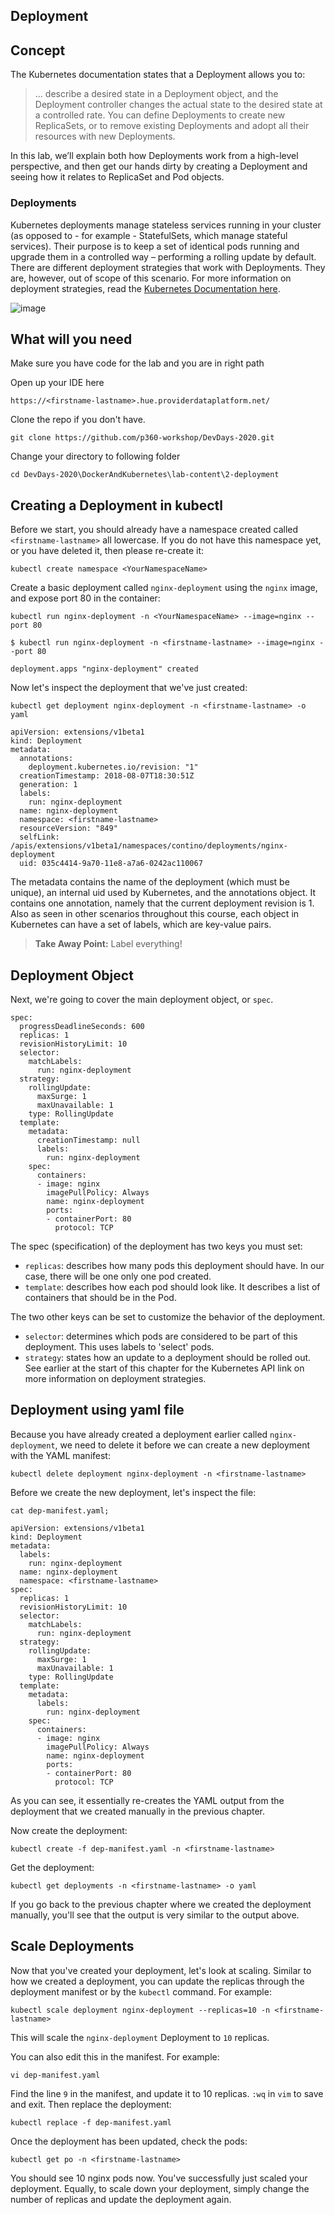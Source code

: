 ## Deployment

## Concept

The Kubernetes documentation states that a Deployment allows you to:

> ... describe a desired state in a Deployment object, and the Deployment controller changes the actual state to the desired state at a controlled rate. You can define Deployments to create new ReplicaSets, or to remove existing Deployments and adopt all their resources with new Deployments.

In this lab, we’ll explain both how Deployments work from a high-level perspective, and then get our hands dirty by creating a Deployment and seeing how it relates to ReplicaSet and Pod objects.

### Deployments

Kubernetes deployments manage stateless services running in your cluster (as opposed to - for example - StatefulSets, which manage stateful services). Their purpose is to keep a set of identical pods running and upgrade them in a controlled way – performing a rolling update by default. There are different deployment strategies that work with Deployments. They are, however, out of scope of this scenario. For more information on deployment strategies, read the [Kubernetes Documentation here](https://kubernetes.io/docs/concepts/workloads/controllers/deployment/#writing-a-deployment-spec).



![image](lab-content/deployment-high-level.png)


## What will you need

Make sure you have code for the lab and you are in right path

Open up your IDE here

`https://<firstname-lastname>.hue.providerdataplatform.net/`

Clone the repo if you don't have.

`git clone https://github.com/p360-workshop/DevDays-2020.git`

Change your directory to following folder

`cd DevDays-2020\DockerAndKubernetes\lab-content\2-deployment`



## Creating a Deployment in kubectl

Before we start, you should already have a namespace created called `<firstname-lastname>` all lowercase. If you do not have this namespace yet, or you have deleted it, then please re-create it:

`kubectl create namespace <YourNamespaceName>`

Create a basic deployment called `nginx-deployment` using the `nginx` image, and expose port 80 in the container:

`kubectl run nginx-deployment -n <YourNamespaceName> --image=nginx --port 80`

```
$ kubectl run nginx-deployment -n <firstname-lastname> --image=nginx --port 80

deployment.apps "nginx-deployment" created
```

Now let's inspect the deployment that we've just created:

`kubectl get deployment nginx-deployment -n <firstname-lastname> -o yaml`

```
apiVersion: extensions/v1beta1
kind: Deployment
metadata:
  annotations:
    deployment.kubernetes.io/revision: "1"
  creationTimestamp: 2018-08-07T18:30:51Z
  generation: 1
  labels:
    run: nginx-deployment
  name: nginx-deployment
  namespace: <firstname-lastname>
  resourceVersion: "849"
  selfLink: /apis/extensions/v1beta1/namespaces/contino/deployments/nginx-deployment
  uid: 035c4414-9a70-11e8-a7a6-0242ac110067
```

The metadata contains the name of the deployment (which must be unique), an internal uid used by Kubernetes, and the annotations object. It contains one annotation, namely that the current deployment revision is 1. Also as seen in other scenarios throughout this course, each object in Kubernetes can have a set of labels, which are key-value pairs.

>**Take Away Point:** Label everything!

## Deployment Object

Next, we're going to cover the main deployment object, or `spec`.

```
spec:
  progressDeadlineSeconds: 600
  replicas: 1
  revisionHistoryLimit: 10
  selector:
    matchLabels:
      run: nginx-deployment
  strategy:
    rollingUpdate:
      maxSurge: 1
      maxUnavailable: 1
    type: RollingUpdate
  template:
    metadata:
      creationTimestamp: null
      labels:
        run: nginx-deployment
    spec:
      containers:
      - image: nginx
        imagePullPolicy: Always
        name: nginx-deployment
        ports:
        - containerPort: 80
          protocol: TCP
```

The spec (specification) of the deployment has two keys you must set:

- `replicas`: describes how many pods this deployment should have. In our case, there will be one only one pod created.
- `template`: describes how each pod should look like. It describes a list of containers that should be in the Pod.

The two other keys can be set to customize the behavior of the deployment.

- `selector`: determines which pods are considered to be part of this deployment. This uses labels to 'select' pods.
- `strategy`: states how an update to a deployment should be rolled out. See earlier at the start of this chapter for the Kubernetes API link on more information on deployment strategies.

## Deployment using yaml file

Because you have already created a deployment earlier called `nginx-deployment`, we need to delete it before we can create a new deployment with the YAML manifest:

`kubectl delete deployment nginx-deployment -n <firstname-lastname>`

Before we create the new deployment, let's inspect the file:

`cat dep-manifest.yaml; `

```
apiVersion: extensions/v1beta1
kind: Deployment
metadata:
  labels:
    run: nginx-deployment
  name: nginx-deployment
  namespace: <firstname-lastname>
spec:
  replicas: 1
  revisionHistoryLimit: 10
  selector:
    matchLabels:
      run: nginx-deployment
  strategy:
    rollingUpdate:
      maxSurge: 1
      maxUnavailable: 1
    type: RollingUpdate
  template:
    metadata:
      labels:
        run: nginx-deployment
    spec:
      containers:
      - image: nginx
        imagePullPolicy: Always
        name: nginx-deployment
        ports:
        - containerPort: 80
          protocol: TCP

```

As you can see, it essentially re-creates the YAML output from the deployment that we created manually in the previous chapter.

Now create the deployment:

`kubectl create -f dep-manifest.yaml -n <firstname-lastname>`

Get the deployment:

`kubectl get deployments -n <firstname-lastname> -o yaml`

If you go back to the previous chapter where we created the deployment manually, you'll see that the output is very similar to the output above.


## Scale Deployments

Now that you've created your deployment, let's look at scaling. Similar to how we created a deployment, you can update the replicas through the deployment manifest or by the `kubectl` command. For example:

`kubectl scale deployment nginx-deployment --replicas=10 -n <firstname-lastname>`

This will scale the `nginx-deployment` Deployment to `10` replicas.

You can also edit this in the manifest. For example:

`vi dep-manifest.yaml`

Find the line `9` in the manifest, and update it to 10 replicas. `:wq` in `vim` to save and exit. Then replace the deployment:

`kubectl replace -f dep-manifest.yaml`

Once the deployment has been updated, check the pods:

`kubectl get po -n <firstname-lastname>`

You should see 10 nginx pods now. You've successfully just scaled your deployment. Equally, to scale down your deployment, simply change the number of replicas and update the deployment again.
